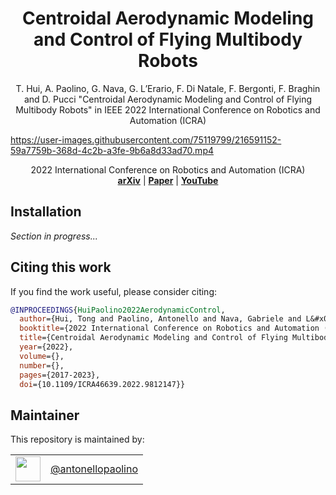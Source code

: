 <h1 align="center">
  Centroidal Aerodynamic Modeling and Control of Flying Multibody Robots
</h1>

<div align="center">

T. Hui, A. Paolino, G. Nava, G. L’Erario, F. Di Natale, F. Bergonti, F. Braghin and D. Pucci "Centroidal Aerodynamic Modeling and Control of Flying Multibody Robots" in IEEE 2022 International Conference on Robotics and Automation (ICRA)

</div>

<p align="center">

https://user-images.githubusercontent.com/75119799/216591152-59a7759b-368d-4c2b-a3fe-9b6a8d33ad70.mp4

<div align="center">
2022 International Conference on Robotics and Automation (ICRA)
</div>
 
<div align="center">
  <a href="https://arxiv.org/abs/2205.08301"><b>arXiv</b></a> | 
  <a href="https://ieeexplore.ieee.org/document/9812147"><b>Paper</b></a> |
  <a href="https://youtu.be/WDb-OVlh5XA"><b>YouTube</b></a>
</div>

## Installation

_Section in progress..._

## Citing this work

If you find the work useful, please consider citing:

```bibtex
@INPROCEEDINGS{HuiPaolino2022AerodynamicControl,
  author={Hui, Tong and Paolino, Antonello and Nava, Gabriele and L&#x0027;Erario, Giuseppe and Di Natale, Fabio and Bergonti, Fabio and Braghin, Francesco and Pucci, Daniele},
  booktitle={2022 International Conference on Robotics and Automation (ICRA)}, 
  title={Centroidal Aerodynamic Modeling and Control of Flying Multibody Robots}, 
  year={2022},
  volume={},
  number={},
  pages={2017-2023},
  doi={10.1109/ICRA46639.2022.9812147}}
```



## Maintainer

This repository is maintained by:

|                                                              |                                                      |
| :----------------------------------------------------------: | :--------------------------------------------------: |
| [<img src="https://github.com/antonellopaolino.png" width="40">](https://github.com/antonellopaolino) | [@antonellopaolino](https://github.com/antonellopaolino) |
